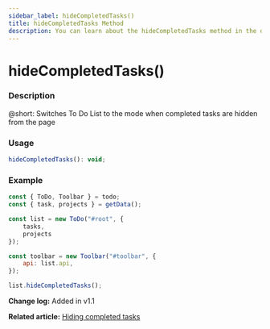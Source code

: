 ```yaml
---
sidebar_label: hideCompletedTasks()
title: hideCompletedTasks Method
description: You can learn about the hideCompletedTasks method in the documentation of the DHTMLX JavaScript To Do List library. Browse developer guides and API reference, try out code examples and live demos, and download a free 30-day evaluation version of DHTMLX To Do List.
---
```


# hideCompletedTasks()

### Description

@short: Switches To Do List to the mode when completed tasks are hidden from the page

### Usage

~~~js
hideCompletedTasks(): void;
~~~


### Example

~~~js {13}
const { ToDo, Toolbar } = todo;
const { task, projects } = getData();

const list = new ToDo("#root", {
	tasks,
	projects
});

const toolbar = new Toolbar("#toolbar", {
	api: list.api,
});

list.hideCompletedTasks(); 
~~~

**Change log:** Added in v1.1

**Related article:** [Hiding completed tasks](guides/hide_completed.md)